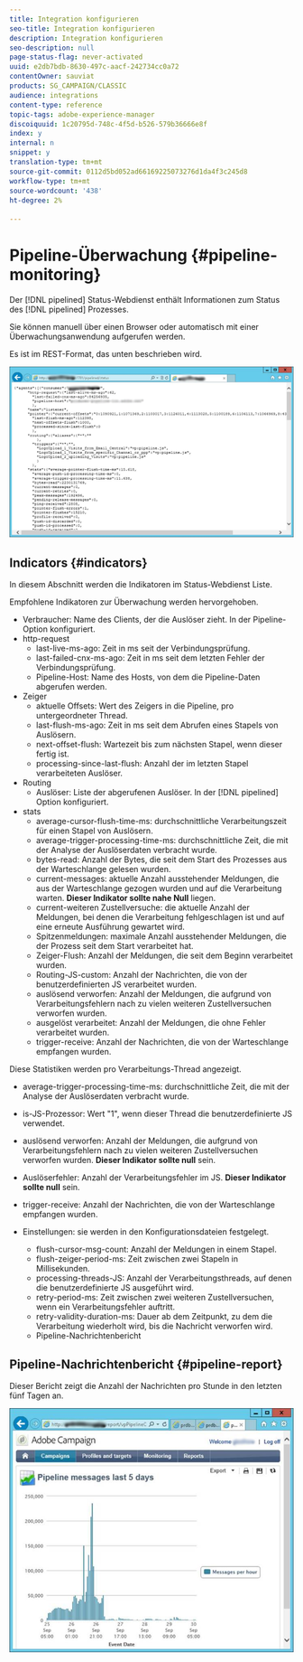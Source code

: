 ```yaml
---
title: Integration konfigurieren
seo-title: Integration konfigurieren
description: Integration konfigurieren
seo-description: null
page-status-flag: never-activated
uuid: e2db7bdb-8630-497c-aacf-242734cc0a72
contentOwner: sauviat
products: SG_CAMPAIGN/CLASSIC
audience: integrations
content-type: reference
topic-tags: adobe-experience-manager
discoiquuid: 1c20795d-748c-4f5d-b526-579b36666e8f
index: y
internal: n
snippet: y
translation-type: tm+mt
source-git-commit: 0112d5bd052ad66169225073276d1da4f3c245d8
workflow-type: tm+mt
source-wordcount: '438'
ht-degree: 2%

---
```



# Pipeline-Überwachung {#pipeline-monitoring}

Der [!DNL pipelined] Status-Webdienst enthält Informationen zum Status des [!DNL pipelined] Prozesses.

Sie können manuell über einen Browser oder automatisch mit einer Überwachungsanwendung aufgerufen werden.

Es ist im REST-Format, das unten beschrieben wird.

![](assets/triggers_8.png)

## Indicators {#indicators}

In diesem Abschnitt werden die Indikatoren im Status-Webdienst Liste.

Empfohlene Indikatoren zur Überwachung werden hervorgehoben.

* Verbraucher: Name des Clients, der die Auslöser zieht. In der Pipeline-Option konfiguriert.
* http-request
   * last-live-ms-ago: Zeit in ms seit der Verbindungsprüfung.
   * last-failed-cnx-ms-ago: Zeit in ms seit dem letzten Fehler der Verbindungsprüfung.
   * Pipeline-Host: Name des Hosts, von dem die Pipeline-Daten abgerufen werden.
* Zeiger
   * aktuelle Offsets: Wert des Zeigers in die Pipeline, pro untergeordneter Thread.
   * last-flush-ms-ago: Zeit in ms seit dem Abrufen eines Stapels von Auslösern.
   * next-offset-flush: Wartezeit bis zum nächsten Stapel, wenn dieser fertig ist.
   * processing-since-last-flush: Anzahl der im letzten Stapel verarbeiteten Auslöser.
* Routing
   * Auslöser: Liste der abgerufenen Auslöser. In der [!DNL pipelined] Option konfiguriert.
* stats
   * average-cursor-flush-time-ms: durchschnittliche Verarbeitungszeit für einen Stapel von Auslösern.
   * average-trigger-processing-time-ms: durchschnittliche Zeit, die mit der Analyse der Auslöserdaten verbracht wurde.
   * bytes-read: Anzahl der Bytes, die seit dem Start des Prozesses aus der Warteschlange gelesen wurden.
   * current-messages: aktuelle Anzahl ausstehender Meldungen, die aus der Warteschlange gezogen wurden und auf die Verarbeitung warten. **Dieser Indikator sollte nahe Null** liegen.
   * current-weiteren Zustellversuche: die aktuelle Anzahl der Meldungen, bei denen die Verarbeitung fehlgeschlagen ist und auf eine erneute Ausführung gewartet wird.
   * Spitzenmeldungen: maximale Anzahl ausstehender Meldungen, die der Prozess seit dem Start verarbeitet hat.
   * Zeiger-Flush: Anzahl der Meldungen, die seit dem Beginn verarbeitet wurden.
   * Routing-JS-custom: Anzahl der Nachrichten, die von der benutzerdefinierten JS verarbeitet wurden.
   * auslösend verworfen: Anzahl der Meldungen, die aufgrund von Verarbeitungsfehlern nach zu vielen weiteren Zustellversuchen verworfen wurden.
   * ausgelöst verarbeitet: Anzahl der Meldungen, die ohne Fehler verarbeitet wurden.
   * trigger-receive: Anzahl der Nachrichten, die von der Warteschlange empfangen wurden.

Diese Statistiken werden pro Verarbeitungs-Thread angezeigt.

* average-trigger-processing-time-ms: durchschnittliche Zeit, die mit der Analyse der Auslöserdaten verbracht wurde.
* is-JS-Prozessor: Wert &quot;1&quot;, wenn dieser Thread die benutzerdefinierte JS verwendet.
* auslösend verworfen: Anzahl der Meldungen, die aufgrund von Verarbeitungsfehlern nach zu vielen weiteren Zustellversuchen verworfen wurden. **Dieser Indikator sollte null** sein.
* Auslöserfehler: Anzahl der Verarbeitungsfehler im JS. **Dieser Indikator sollte null** sein.
* trigger-receive: Anzahl der Nachrichten, die von der Warteschlange empfangen wurden.

* Einstellungen: sie werden in den Konfigurationsdateien festgelegt.
   * flush-cursor-msg-count: Anzahl der Meldungen in einem Stapel.
   * flush-zeiger-period-ms: Zeit zwischen zwei Stapeln in Millisekunden.
   * processing-threads-JS: Anzahl der Verarbeitungsthreads, auf denen die benutzerdefinierte JS ausgeführt wird.
   * retry-period-ms: Zeit zwischen zwei weiteren Zustellversuchen, wenn ein Verarbeitungsfehler auftritt.
   * retry-validity-duration-ms: Dauer ab dem Zeitpunkt, zu dem die Verarbeitung wiederholt wird, bis die Nachricht verworfen wird.
   * Pipeline-Nachrichtenbericht

## Pipeline-Nachrichtenbericht {#pipeline-report}

Dieser Bericht zeigt die Anzahl der Nachrichten pro Stunde in den letzten fünf Tagen an.

![](assets/triggers_9.png)
